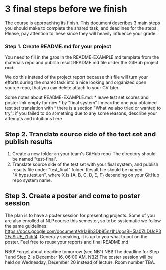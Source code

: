 # 3 final steps before we finish
The course is approaching its finish. 
This document describes 3 main steps you should make to complete the shared task, and deadlines for the steps.
Please, pay attention to these since they will heavily influence your grade:

### Step 1. Create README.md for your project
You need to fill in the gaps in the README-EXAMPLE.md template from the materials repo
and publish result README.md file under the GitHub project root.

We do this instead of the project report because this file will turn your efforts during the shared task into a nice looking and organized open source repo,
that you can ~~delete~~ attach to your CV later. 

Some notes about README-EXAMPLE.md:
    * leave test set scores and poster link empty for now
    * by "final system" I mean the one you obtained test set translation with 
    * there is a section "What we also tried or wanted to try": if you failed to do something due to any
    some reasons, describe your attempts and intuitions here
     
## Step 2. Translate source side of the test set and publish results  
1. Create a new folder on your team's GitHub repo. The directory should be named "test-final".
2. Translate source side of the test set with your final system, and publish results file under "test_final" folder. 
     Result file should be named "X.hyps.test.en", where X is {A, B, C, D, E, F} depending on your GitHub repo system name.

## Step 3. Create a poster and come to poster session
The plan is to have a poster session for presenting projects. 
Some of you are also enrolled at NLP course this semester, so to be systematic we follow the same guidelines:
https://docs.google.com/document/d/1a8b3Db85ns1hUgosBH5la0ZLDUcP32FaSiUE_Zhihf4. 
Generally speaking, it is up to you what to put on the poster. Feel free to reuse your reports and final README.md

NB0! Forget about deadline tomorrow (see NB1)
NB1! The deadline for Step 1 and Step 2 is December 16, 06:00 AM. 
NB2! The poster session will be held on Wednesday, December 20 instead of lecture. Room number TBA.
  
